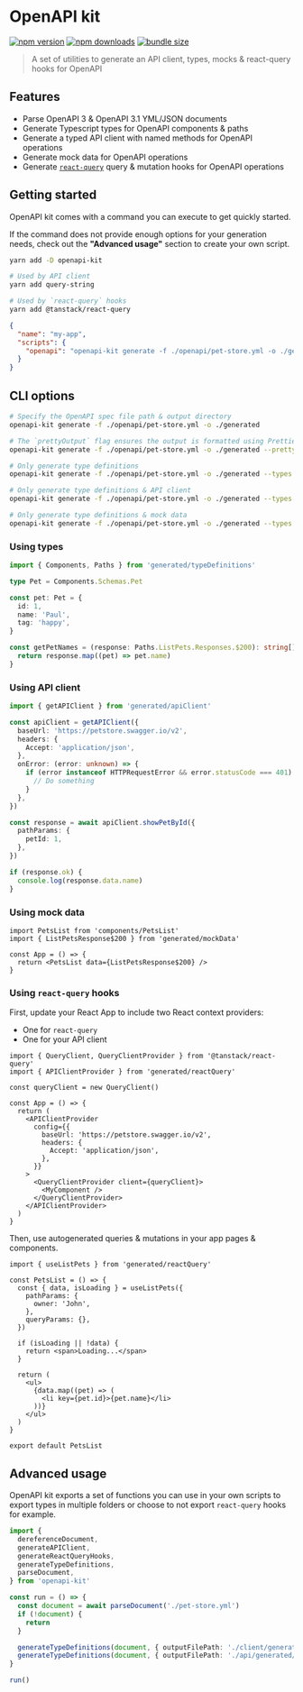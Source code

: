 # OpenAPI kit

[![npm version](https://img.shields.io/npm/v/openapi-kit.svg)](https://www.npmjs.com/package/openapi-kit)
[![npm downloads](https://img.shields.io/npm/dw/openapi-kit.svg)](https://www.npmjs.com/package/openapi-kit)
[![bundle size](https://img.shields.io/bundlephobia/minzip/openapi-kit.svg?label=gzip%20bundle)](https://bundlephobia.com/package/openapi-kit)

> A set of utilities to generate an API client, types, mocks & react-query hooks for OpenAPI

## Features

- Parse OpenAPI 3 & OpenAPI 3.1 YML/JSON documents
- Generate Typescript types for OpenAPI components & paths
- Generate a typed API client with named methods for OpenAPI operations
- Generate mock data for OpenAPI operations
- Generate [`react-query`](https://github.com/TanStack/query) query & mutation hooks for OpenAPI operations

## Getting started

OpenAPI kit comes with a command you can execute to get quickly started.

If the command does not provide enough options for your generation needs, check out the **"Advanced usage"** section to create your own script.

```sh
yarn add -D openapi-kit

# Used by API client
yarn add query-string

# Used by `react-query` hooks
yarn add @tanstack/react-query
```

```json
{
  "name": "my-app",
  "scripts": {
    "openapi": "openapi-kit generate -f ./openapi/pet-store.yml -o ./generated"
  }
}
```

## CLI options

```sh
# Specify the OpenAPI spec file path & output directory
openapi-kit generate -f ./openapi/pet-store.yml -o ./generated

# The `prettyOutput` flag ensures the output is formatted using Prettier
openapi-kit generate -f ./openapi/pet-store.yml -o ./generated --prettyOutput

# Only generate type definitions
openapi-kit generate -f ./openapi/pet-store.yml -o ./generated --types

# Only generate type definitions & API client
openapi-kit generate -f ./openapi/pet-store.yml -o ./generated --types --apiClient

# Only generate type definitions & mock data
openapi-kit generate -f ./openapi/pet-store.yml -o ./generated --types --mockData
```

### Using types

```ts
import { Components, Paths } from 'generated/typeDefinitions'

type Pet = Components.Schemas.Pet

const pet: Pet = {
  id: 1,
  name: 'Paul',
  tag: 'happy',
}

const getPetNames = (response: Paths.ListPets.Responses.$200): string[] => {
  return response.map((pet) => pet.name)
}
```

### Using API client

```ts
import { getAPIClient } from 'generated/apiClient'

const apiClient = getAPIClient({
  baseUrl: 'https://petstore.swagger.io/v2',
  headers: {
    Accept: 'application/json',
  },
  onError: (error: unknown) => {
    if (error instanceof HTTPRequestError && error.statusCode === 401) {
      // Do something
    }
  },
})

const response = await apiClient.showPetById({
  pathParams: {
    petId: 1,
  },
})

if (response.ok) {
  console.log(response.data.name)
}
```

### Using mock data

```tsx
import PetsList from 'components/PetsList'
import { ListPetsResponse$200 } from 'generated/mockData'

const App = () => {
  return <PetsList data={ListPetsResponse$200} />
}
```

### Using `react-query` hooks

First, update your React App to include two React context providers:

- One for `react-query`
- One for your API client

```tsx
import { QueryClient, QueryClientProvider } from '@tanstack/react-query'
import { APIClientProvider } from 'generated/reactQuery'

const queryClient = new QueryClient()

const App = () => {
  return (
    <APIClientProvider
      config={{
        baseUrl: 'https://petstore.swagger.io/v2',
        headers: {
          Accept: 'application/json',
        },
      }}
    >
      <QueryClientProvider client={queryClient}>
        <MyComponent />
      </QueryClientProvider>
    </APIClientProvider>
  )
}
```

Then, use autogenerated queries & mutations in your app pages & components.

```tsx
import { useListPets } from 'generated/reactQuery'

const PetsList = () => {
  const { data, isLoading } = useListPets({
    pathParams: {
      owner: 'John',
    },
    queryParams: {},
  })

  if (isLoading || !data) {
    return <span>Loading...</span>
  }

  return (
    <ul>
      {data.map((pet) => (
        <li key={pet.id}>{pet.name}</li>
      ))}
    </ul>
  )
}

export default PetsList
```

## Advanced usage

OpenAPI kit exports a set of functions you can use in your own scripts to export types in multiple folders or choose to not export `react-query` hooks for example.

```ts
import {
  dereferenceDocument,
  generateAPIClient,
  generateReactQueryHooks,
  generateTypeDefinitions,
  parseDocument,
} from 'openapi-kit'

const run = () => {
  const document = await parseDocument('./pet-store.yml')
  if (!document) {
    return
  }

  generateTypeDefinitions(document, { outputFilePath: './client/generated/types.ts' })
  generateTypeDefinitions(document, { outputFilePath: './api/generated/types.ts' })
}

run()
```
